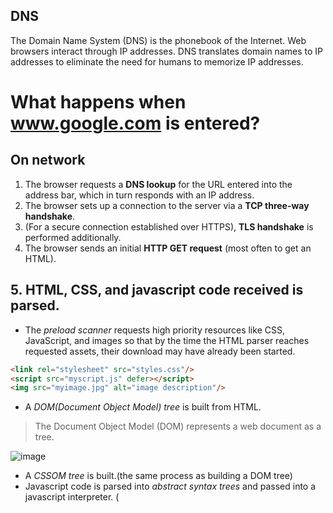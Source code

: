 ## DNS
The Domain Name System (DNS) is the phonebook of the Internet. Web browsers interact through IP addresses. DNS translates domain names to IP addresses to eliminate the need for humans to memorize IP addresses.

# What happens when www.google.com is entered? 

## On network
1. The browser requests a **DNS lookup** for the URL entered into the address bar, which in turn responds with an IP address.
2. The browser sets up a connection to the server via a **TCP three-way handshake**.
3. (For a secure connection established over HTTPS), **TLS handshake** is performed additionally.
4. The browser sends an initial **HTTP GET request** (most often to get an HTML).

## 5. HTML, CSS, and javascript code received is parsed.
- The *preload scanner* requests high priority resources like CSS, JavaScript, and images so that by the time the HTML parser reaches requested assets, their download may have already been started.
~~~HTML
<link rel="stylesheet" src="styles.css"/>
<script src="myscript.js" defer></script>
<img src="myimage.jpg" alt="image description"/>
~~~
- A *DOM(Document Object Model) tree* is built from HTML.
>The Document Object Model (DOM) represents a web document as a tree.

![image](https://user-images.githubusercontent.com/67142421/183269942-7f22e121-8549-4a51-b585-ddd479f10f61.png)<br>

- A *CSSOM tree* is built.(the same process as building a DOM tree)
- Javascript code is parsed into *abstract syntax trees* and passed into a javascript interpreter. (<script> tags without an async or defer attribute block rendering, which prevents showing a superficial webpage without javascript.)

6. The DOM and CSSOM trees created in the parsing step are combined into a render tree which is then used to compute the layout of every visible element.
7. Each node of the render tree is painted to the screen.
